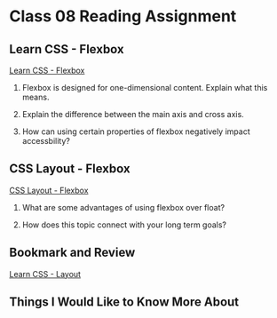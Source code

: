 # Class 08 Reading Assignment

## Learn CSS - Flexbox

[Learn CSS - Flexbox](https://web.dev/learn/css/flexbox/)

1. Flexbox is designed for one-dimensional content. Explain what this means.

2. Explain the difference between the main axis and cross axis.

3. How can using certain properties of flexbox negatively impact accessbility?

## CSS Layout - Flexbox

[CSS Layout - Flexbox](https://developer.mozilla.org/en-US/docs/Learn/CSS/CSS_layout/Flexbox)

1. What are some advantages of using flexbox over float?

2. How does this topic connect with your long term goals?

## Bookmark and Review

[Learn CSS - Layout](https://web.dev/learn/css/layout/)

## Things I Would Like to Know More About
